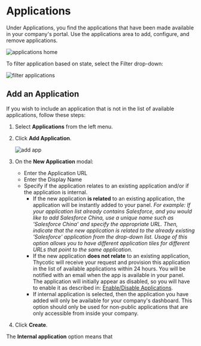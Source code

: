[title]: # (Applications)
[tags]: # (thycotic access control)
[priority]: # (3)
# Applications

Under Applications, you find the applications that have been made available in your company's portal. Use the applications area to add, configure, and remove applications.

![applications home](images/applications.png "Applications home page")

To filter application based on state, select the Filter drop-down:

![filter applications](images/cfg-drop-down.png "Filtering applications based on state and category")

## Add an Application

If you wish to include an application that is not in the list of available applications, follow these steps:

1. Select __Applications__ from the left menu.
1. Click __Add Application__.

   ![add app](images/new-app.png "New Application modal")
1. On the __New Application__ modal:

   * Enter the Application URL
   * Enter the Display Name
   * Specify if the application relates to an existing application and/or if the application is internal.
        * If the new application **is related** to an existing application, the application will be instantly added to your panel. _For example: If your application list already contains Salesforce, and you would like to add Salesforce China, use a unique name such as 'Salesforce China' and specify the appropriate URL. Then, indicate that the new application is related to the already existing 'Salesforce' application from the drop-down list. Usage of this option allows you to have different application tiles for different URLs that point to the same application._
        * If the new application **does not relate** to an existing application, Thycotic will receive your request and provision this application in the list of available applications within 24 hours. You will be notified with an email when the app is available in your panel. The application will initially appear as disabled, so you will have to enable it as described in: [Enable/Disable Applications](enable-app.md).
        * If internal application is selected, then the application you have added will only be available for your company's dashboard. This option should only be used for non-public applications that are only accessible from inside your company.
1. Click __Create__.

The __Internal application__ option means that 
